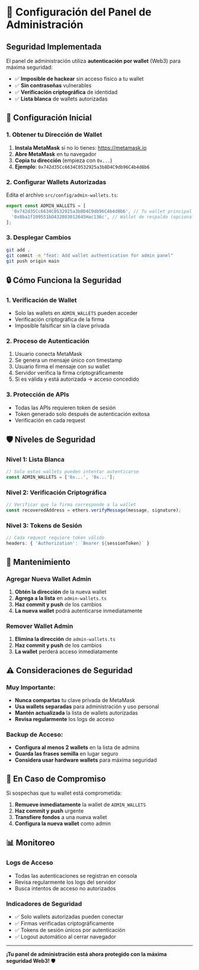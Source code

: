 # 🔐 Configuración del Panel de Administración

## Seguridad Implementada

El panel de administración utiliza **autenticación por wallet** (Web3) para máxima seguridad:

- ✅ **Imposible de hackear** sin acceso físico a tu wallet
- ✅ **Sin contraseñas** vulnerables
- ✅ **Verificación criptográfica** de identidad
- ✅ **Lista blanca** de wallets autorizadas

## 🚀 Configuración Inicial

### 1. Obtener tu Dirección de Wallet

1. **Instala MetaMask** si no lo tienes: https://metamask.io
2. **Abre MetaMask** en tu navegador
3. **Copia tu dirección** (empieza con `0x...`)
4. **Ejemplo**: `0x742d35Cc6634C0532925a3b8D4C9db96C4b4d8b6`

### 2. Configurar Wallets Autorizadas

Edita el archivo `src/config/admin-wallets.ts`:

```typescript
export const ADMIN_WALLETS = [
  '0x742d35Cc6634C0532925a3b8D4C9db96C4b4d8b6', // Tu wallet principal
  '0x8ba1f109551bD432803012645Hac136c', // Wallet de respaldo (opcional)
];
```

### 3. Desplegar Cambios

```bash
git add .
git commit -m "feat: Add wallet authentication for admin panel"
git push origin main
```

## 🔒 Cómo Funciona la Seguridad

### 1. **Verificación de Wallet**
- Solo las wallets en `ADMIN_WALLETS` pueden acceder
- Verificación criptográfica de la firma
- Imposible falsificar sin la clave privada

### 2. **Proceso de Autenticación**
1. Usuario conecta MetaMask
2. Se genera un mensaje único con timestamp
3. Usuario firma el mensaje con su wallet
4. Servidor verifica la firma criptográficamente
5. Si es válida y está autorizada → acceso concedido

### 3. **Protección de APIs**
- Todas las APIs requieren token de sesión
- Token generado solo después de autenticación exitosa
- Verificación en cada request

## 🛡️ Niveles de Seguridad

### **Nivel 1: Lista Blanca**
```typescript
// Solo estas wallets pueden intentar autenticarse
const ADMIN_WALLETS = ['0x...', '0x...'];
```

### **Nivel 2: Verificación Criptográfica**
```typescript
// Verificar que la firma corresponde a la wallet
const recoveredAddress = ethers.verifyMessage(message, signature);
```

### **Nivel 3: Tokens de Sesión**
```typescript
// Cada request requiere token válido
headers: { 'Authorization': `Bearer ${sessionToken}` }
```

## 🔧 Mantenimiento

### Agregar Nueva Wallet Admin

1. **Obtén la dirección** de la nueva wallet
2. **Agrega a la lista** en `admin-wallets.ts`
3. **Haz commit y push** de los cambios
4. **La nueva wallet** podrá autenticarse inmediatamente

### Remover Wallet Admin

1. **Elimina la dirección** de `admin-wallets.ts`
2. **Haz commit y push** de los cambios
3. **La wallet** perderá acceso inmediatamente

## ⚠️ Consideraciones de Seguridad

### **Muy Importante:**
- **Nunca compartas** tu clave privada de MetaMask
- **Usa wallets separadas** para administración y uso personal
- **Mantén actualizada** la lista de wallets autorizadas
- **Revisa regularmente** los logs de acceso

### **Backup de Acceso:**
- **Configura al menos 2 wallets** en la lista de admins
- **Guarda las frases semilla** en lugar seguro
- **Considera usar hardware wallets** para máxima seguridad

## 🚨 En Caso de Compromiso

Si sospechas que tu wallet está comprometida:

1. **Remueve inmediatamente** la wallet de `ADMIN_WALLETS`
2. **Haz commit y push** urgente
3. **Transfiere fondos** a una nueva wallet
4. **Configura la nueva wallet** como admin

## 📊 Monitoreo

### Logs de Acceso
- Todas las autenticaciones se registran en consola
- Revisa regularmente los logs del servidor
- Busca intentos de acceso no autorizados

### Indicadores de Seguridad
- ✅ Solo wallets autorizadas pueden conectar
- ✅ Firmas verificadas criptográficamente
- ✅ Tokens de sesión únicos por autenticación
- ✅ Logout automático al cerrar navegador

---

**¡Tu panel de administración está ahora protegido con la máxima seguridad Web3!** 🛡️
